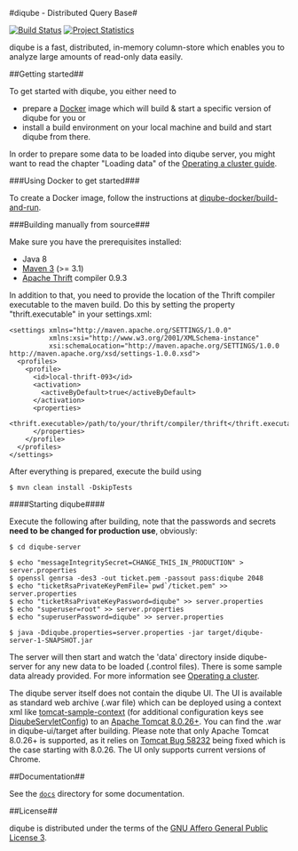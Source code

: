 #diqube - Distributed Query Base#

[![Build Status](http://build.diqube.org/buildStatus/icon?job=diqube)](http://build.diqube.org)
[![Project Statistics](https://www.openhub.net/p/diqube/widgets/project_thin_badge?format=gif)](https://www.openhub.net/p/diqube)

diqube is a fast, distributed, in-memory column-store which enables you to analyze large amounts of read-only data
easily. 

##Getting started##

To get started with diqube, you either need to 
* prepare a [Docker](https://www.docker.com) image which will build & start a specific version of diqube for you or
* install a build environment on your local machine and build and start diqube from there.

In order to prepare some data to be loaded into diqube server, you might want to read the chapter "Loading data" of the 
[Operating a cluster guide](docs/OperatingCluster.md).

###Using Docker to get started###

To create a Docker image, follow the instructions at
[diqube-docker/build-and-run](https://github.com/diqube/diqube-docker/tree/master/build-and-run).

###Building manually from source###

Make sure you have the prerequisites installed:

 * Java 8
 * [Maven 3][1] (>= 3.1)
 * [Apache Thrift][2] compiler 0.9.3

In addition to that, you need to provide the location of the Thrift compiler executable to the maven build. Do this by
setting the property "thrift.executable" in your settings.xml:

    <settings xmlns="http://maven.apache.org/SETTINGS/1.0.0"  
              xmlns:xsi="http://www.w3.org/2001/XMLSchema-instance" 
              xsi:schemaLocation="http://maven.apache.org/SETTINGS/1.0.0 http://maven.apache.org/xsd/settings-1.0.0.xsd">
      <profiles>
        <profile>
          <id>local-thrift-093</id>
          <activation>
            <activeByDefault>true</activeByDefault>
          </activation>
          <properties>
            <thrift.executable>/path/to/your/thrift/compiler/thrift</thrift.executable>
          </properties>
        </profile>
      </profiles>
    </settings>

After everything is prepared, execute the build using

    $ mvn clean install -DskipTests

####Starting diqube####

Execute the following after building, note that the passwords and secrets **need to be changed for production use**, obviously:

    $ cd diqube-server
    
    $ echo "messageIntegritySecret=CHANGE_THIS_IN_PRODUCTION" > server.properties
    $ openssl genrsa -des3 -out ticket.pem -passout pass:diqube 2048
    $ echo "ticketRsaPrivateKeyPemFile=`pwd`/ticket.pem" >> server.properties
    $ echo "ticketRsaPrivateKeyPassword=diqube" >> server.properties
    $ echo "superuser=root" >> server.properties
    $ echo "superuserPassword=diqube" >> server.properties
    
    $ java -Ddiqube.properties=server.properties -jar target/diqube-server-1-SNAPSHOT.jar

The server will then start and watch the 'data' directory inside diqube-server for any new data to be loaded (.control
files). There is some sample data already provided. For more information see [Operating a cluster](/docs/OperatingCluster.md).

The diqube server itself does not contain the diqube UI. The UI is available as standard web archive (.war file) which 
can be deployed using a context xml like [tomcat-sample-context](docs/tomcat-sample-context.xml) (for additional 
configuration keys see [DiqubeServletConfig](diqube-ui/src/main/java/org/diqube/ui/DiqubeServletConfig.java)) to an 
[Apache Tomcat 8.0.26+][3]. You can find the .war in diqube-ui/target after building. Please note 
that only Apache Tomcat 8.0.26+ is supported, as it relies on [Tomcat Bug 58232][6] being fixed which is the case 
starting with 8.0.26. The UI only supports current versions of Chrome.

##Documentation##

See the  [`docs`](/docs) directory for some documentation.

##License##

diqube is distributed under the terms of the [GNU Affero General Public License 3][4].

[1]: https://maven.apache.org
[2]: https://thrift.apache.org
[3]: https://tomcat.apache.org
[4]: http://www.gnu.org/licenses/agpl-3.0.html
[5]: http://tomcat.apache.org/tomcat-8.0-doc/config/context.html#Context_Parameters
[6]: https://bz.apache.org/bugzilla/show_bug.cgi?id=58232
